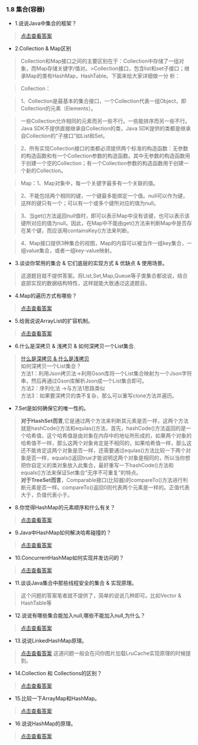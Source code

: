 ### 1.8 集合(容器)

- 1.说说Java中集合的框架？

> [点击查看答案](https://www.cnblogs.com/cao-yin/p/9608250.html)

- 2.Collection & Map区别

>Collection和Map接口之间的主要区别在于：Collection中存储了一组对象，而Map存储关键字/值对。>Collection接口，包含list和set子接口；继承Map的类有HashMap，HashTable。下面来给大家详细做一分
>析：

>Collection：

>1、Collection是最基本的集合接口，一个Collection代表一组Object，即Collection的元素（Elements）。

>一些Collection允许相同的元素而另一些不行。一些能排序而另一些不行。Java SDK不提供直接继承自Collection的类，Java SDK提供的类都是继承自Collection的“子接口”如List和Set。

>2、所有实现Collection接口的类都必须提供两个标准的构造函数：无参数的构造函数和有一个Collection参数的构造函数。其中无参数的构造函数用于创建一个空的Collection；有一个Collection参数的构造函数用于创建一个新的Collection。

>Map：1、Map对象中，每一个关键字最多有一个关联的值。

>2、不能包括两个相同的键，一个键最多能绑定一个值。null可以作为键，这样的键只有一个；可以有一个或多个键所对应的值为null。

>3、当get()方法返回null值时，即可以表示Map中没有该键，也可以表示该键所对应的值为null。因此，在Map中不能由get()方法来判断Map中是否存在某个键，而应该用containsKey()方法来判断。

>4、Map接口提供3种集合的视图，Map的内容可以被当作一组key集合，一组value集合，或者一组key-value映射。

- 3.谈谈你常用的集合 & 它们底层的实现方式 & 优缺点 & 使用场景。

> 这道题目就不提供答案。将List,Set,Map,Queue等子类集合都说说，结合底部实现的数据结构特性，这样就能大致通过这道题目。

- 4.Map的遍历方式有哪些？

> [点击查看答案](https://www.cnblogs.com/fqfanqi/p/6187085.html)

- 5.给我说说ArrayList的扩容机制。

> [点击查看答案](https://blog.csdn.net/zymx14/article/details/78324464)

- 6.什么是深拷贝 & 浅拷贝 & 如何深拷贝一个List集合. 

> [什么是深拷贝 & 什么是浅拷贝](https://www.cnblogs.com/qlky/p/7348353.html)  
> 如何深拷贝一个List集合？  
> 方法1：利用Json拷贝法->利用Gson库将一个List集合映射为一个Json字符串，然后再通过Gson库解析Json成一个List集合即可。  
> 方法2：序列化法 ->与方法1思路类似  
> 方法3：如果要深拷贝的类不复杂，那么可以重写clone方法并遍历。  

- 7.Set是如何确保它的唯一性的。

> **对于HashSet而言**,它是通过两个方法来判断其元素是否一样，这两个方法就是hashCode()方法和equlas()方法，首先，hashCode()方法返回的是一个哈希值，这个哈希值是由对象在内存中的地址所形成的，如果两个对象的哈希值不一样，那么这两个对象肯定是不相同的，如果哈希值一样，那么这还不能肯定这两个对象是否一样，还需要通过equlas()方法比较一下两个对象是否一样，equals()返回true才能说明这两个对象是相同的，所以当你想把你自定义的类对象放入此集合，最好重写一下hashCode()方法和equals()方法来保证Set集合”无序不可重复”的特点。  
> **对于TreeSet而言**，Comparable接口(比较器)的compareTo()方法进行判断元素是否一样。compareTo()返回0则代表两个元素是一样的。正值代表大于，负值代表小于。

- 8.你觉得HashMap的元素顺序和什么有关？

> [点击查看答案](https://blog.csdn.net/vking_wang/article/details/14166593)

- 9.Java中HashMap如何解决哈希碰撞的？

> [点击查看答案](https://blog.csdn.net/luo_da/article/details/77507315)

- 10.ConcurrentHashMap如何实现并发访问的？

> [点击查看答案](https://www.cnblogs.com/kaffeetrinken/p/8545417.html)

- 11.谈谈Java集合中那些线程安全的集合 & 实现原理。

> 这个问题的答案笔者就不提供了，简单的说说几种即可。比如Vector & HashTable等

- 12.说说有哪些集合能加入null,哪些不能加入null,为什么？

> [点击查看答案](https://blog.csdn.net/ml1990s/article/details/11649237)

- 13.说说LinkedHashMap原理。

> [点击查看答案](https://www.cnblogs.com/whgk/p/6169622.html)
> 这道问题一般会在问你图片加载LruCache实现原理的时候提到。

- 14.Collection 和 Collections的区别？

> [点击查看答案](https://www.cnblogs.com/cathyqq/p/5279859.html)

- 15.比较一下ArrayMap和HashMap。

> [点击查看答案](https://www.cnblogs.com/clwydjgs/p/9185574.html)

- 16.说说HashMap的原理。

> [点击查看答案](https://www.cnblogs.com/chengxiao/p/6059914.html)